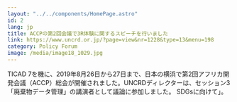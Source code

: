 ```yaml
---
layout: "../../components/HomePage.astro"
id: 2
lang: jp
title: ACCPの第2回会議で3R体験に関するスピーチを行いました
link: https://www.uncrd.or.jp/?page=view&nr=1228&type=13&menu=198
category: Policy Forum
image: /media/image18_1029.jpg
---
```


TICAD 7を機に、2019年8月26日から27日まで、日本の横浜で第2回アフリカ開発会議（ACCP）総会が開催されました。UNCRDディレクターは、セッション3「廃棄物データ管理」の講演者として議論に参加しました。 SDGsに向けて」。
